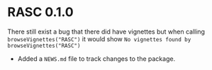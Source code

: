 # RASC 0.1.0
There still exist a bug that there did have vignettes but when calling `browseVignettes("RASC")` it would show `No vignettes found by browseVignettes("RASC")`
* Added a `NEWS.md` file to track changes to the package.
